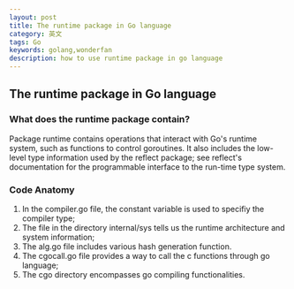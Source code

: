 ```yaml
---
layout: post
title: The runtime package in Go language
category: 英文
tags: Go
keywords: golang,wonderfan
description: how to use runtime package in go language
---
```


## The runtime package in Go language


### What does the runtime package contain?

Package runtime contains operations that interact with Go's runtime system, such as functions to control goroutines. It also includes the low-level type information used by the reflect package; see reflect's documentation for the programmable interface to the run-time type system.


### Code Anatomy

1. In the compiler.go file, the constant variable is used to specifiy the compiler type;
2. The file in the directory internal/sys tells us the runtime architecture and system information;
3. The alg.go file includes various hash generation function.
4. The cgocall.go file provides a way to call the c functions through go language;
5. The cgo directory encompasses go compiling functionalities.

